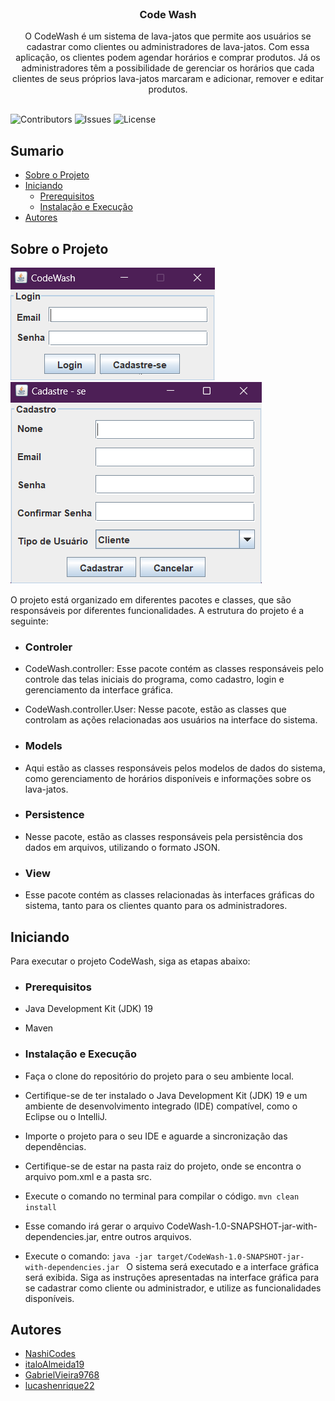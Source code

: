 <br/>
<p align="center">
  <h3 align="center">Code Wash</h3>

  <p align="center">
    O CodeWash é um sistema de lava-jatos que permite aos usuários se cadastrar como clientes ou administradores de lava-jatos. Com essa aplicação, os clientes podem agendar horários e comprar produtos. Já os administradores têm a possibilidade de gerenciar os horários que cada clientes de seus próprios lava-jatos marcaram e adicionar, remover e editar produtos.
    <br/>
    <br/>
  </p>
</p>

![Contributors](https://img.shields.io/github/contributors/NashiCodes/CodeWash?color=dark-green) ![Issues](https://img.shields.io/github/issues/NashiCodes/CodeWash) ![License](https://img.shields.io/github/license/NashiCodes/CodeWash)

## Sumario

* [Sobre o Projeto](#sobre-o-projeto)
* [Iniciando](#iniciando)
    * [Prerequisitos](#prerequisitos)
    * [Instalação e Execução](#instalacao-e-execucao)
* [Autores](#autores)

## Sobre o Projeto

![Screen Shot](imgs/main.png)
![cadastro](imgs/cadastro.png)

O projeto está organizado em diferentes pacotes e classes, que são responsáveis por diferentes funcionalidades. A
estrutura do projeto é a seguinte:

- ### Controler
- CodeWash.controller: Esse pacote contém as classes responsáveis pelo controle das telas iniciais do programa, como
  cadastro, login e gerenciamento da interface gráfica.
- CodeWash.controller.User: Nesse pacote, estão as classes que controlam as ações relacionadas aos usuários na interface
  do sistema.

- ### Models
- Aqui estão as classes responsáveis pelos modelos de dados do sistema, como gerenciamento de horários disponíveis e
  informações sobre os lava-jatos.

- ### Persistence
- Nesse pacote, estão as classes responsáveis pela persistência dos dados em arquivos, utilizando o formato JSON.

- ### View
- Esse pacote contém as classes relacionadas às interfaces gráficas do sistema, tanto para os clientes quanto para os
  administradores.

## Iniciando

Para executar o projeto CodeWash, siga as etapas abaixo:

- ### Prerequisitos

- Java Development Kit (JDK) 19
- Maven

- ### Instalação e Execução

- Faça o clone do repositório do projeto para o seu ambiente local.
- Certifique-se de ter instalado o Java Development Kit (JDK) 19 e um ambiente de desenvolvimento integrado (IDE)
  compatível, como o Eclipse ou o IntelliJ.
- Importe o projeto para o seu IDE e aguarde a sincronização das dependências.
- Certifique-se de estar na pasta raiz do projeto, onde se encontra o arquivo pom.xml e a pasta src.
- Execute o comando no terminal para compilar o código.
  ``
  mvn clean install
  ``
- Esse comando irá gerar o arquivo CodeWash-1.0-SNAPSHOT-jar-with-dependencies.jar, entre outros arquivos.
- Execute o comando:
  ``java -jar target/CodeWash-1.0-SNAPSHOT-jar-with-dependencies.jar
  ``
  O sistema será executado e a interface gráfica será exibida.
  Siga as instruções apresentadas na interface gráfica para se cadastrar como cliente ou administrador, e utilize as
  funcionalidades disponíveis.

## Autores

* [NashiCodes](https://github.com/NashiCodes)
* [italoAlmeida19](https://github.com/italoAlmeida19)
* [GabrielVieira9768](https://github.com/GabrielVieira9768)
* [lucashenrique22](https://github.com/lucashenrique22)
